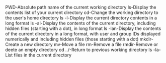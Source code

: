 PWD-Absolute path name of the current working directory
ls-Display the contents list of your current directory
cd-Change the working directory to the user's home directory
ls -l-Display the current directory contents in a long format
ls -al-Display the contents of the current directory, including hidden files (starting with a dot), in long format
ls -lan-Display the contents of the current directory in a long format, with user and group IDs displayed numerically and including hidden files (those starting with a dot)
mkdir-Create a new directory
mv-Move a file
rm-Remove a file
rmdir-Remove or deete an empty directory
cd ../-Return to previous working directory
ls -la-List files in the current directory 
